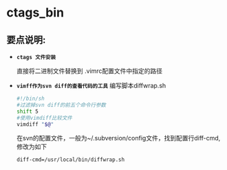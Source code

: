 # ctags_bin
要点说明:
----------------
- **`ctags 文件安装`**

     直接将二进制文件替换到 .vimrc配置文件中指定的路径


- **`vimff作为svn diff的查看代码的工具`**
    编写脚本diffwrap.sh
    ```bash
    #!/bin/sh
    #过滤掉svn diff的前五个命令行参数
    shift 5
    #使用vimdiff比较文件
    vimdiff "$@"
    ```

    在svn的配置文件，一般为~/.subversion/config文件，找到配置行diff-cmd,修改为如下
    ```
    diff-cmd=/usr/local/bin/diffwrap.sh
    ```

